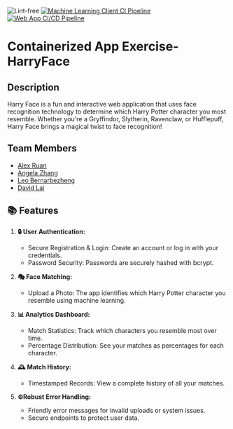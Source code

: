 ![Lint-free](https://github.com/nyu-software-engineering/containerized-app-exercise/actions/workflows/lint.yml/badge.svg)
[![Machine Learning Client CI Pipeline](https://github.com/software-students-fall2024/4-containers-put-the-fries-in-the-bag/actions/workflows/ml-client.yml/badge.svg)](https://github.com/software-students-fall2024/4-containers-put-the-fries-in-the-bag/actions/workflows/ml-client.yml)
[![Web App CI/CD Pipeline](https://github.com/software-students-fall2024/4-containers-put-the-fries-in-the-bag/actions/workflows/web-app.yml/badge.svg)](https://github.com/software-students-fall2024/4-containers-put-the-fries-in-the-bag/actions/workflows/web-app.yml)

# Containerized App Exercise- HarryFace

## Description

Harry Face is a fun and interactive web application that uses face recognition technology to determine which Harry Potter character you most resemble. Whether you're a Gryffindor, Slytherin, Ravenclaw, or Hufflepuff, Harry Face brings a magical twist to face recognition!

## Team Members   

- [Alex Ruan](https://github.com/axruan)
- [Angela Zhang](https://github.com/angelazzh)
- [Leo Bernarbezheng](https://github.com/leonaurdo)
- [David Lai](https://github.com/danonymouse)

## 📚 Features

1. **🔒 User Authentication:**
    - Secure Registration & Login: Create an account or log in with your credentials.
    - Password Security: Passwords are securely hashed with bcrypt.

2. **🎭 Face Matching:**
    - Upload a Photo: The app identifies which Harry Potter character you resemble using machine learning.

3. **📊 Analytics Dashboard:**
    - Match Statistics: Track which characters you resemble most over time.
    - Percentage Distribution: See your matches as percentages for each character.

4. **🕰️ Match History:**
    - Timestamped Records: View a complete history of all your matches.

5. **⚙️Robust Error Handling:**
    - Friendly error messages for invalid uploads or system issues.
    - Secure endpoints to protect user data.